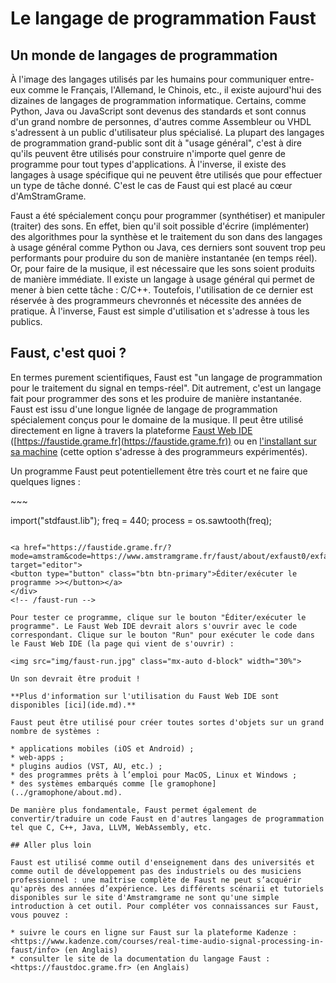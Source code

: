 # Le langage de programmation Faust

## Un monde de langages de programmation

À l'image des langages utilisés par les humains pour communiquer entre-eux comme le Français, l'Allemand, le Chinois, etc., il existe aujourd'hui des dizaines de langages de programmation informatique. Certains, comme Python, Java ou JavaScript sont devenus des standards et sont connus d'un grand nombre de personnes, d'autres comme Assembleur ou VHDL s'adressent à un public d'utilisateur plus spécialisé. La plupart des langages de programmation grand-public sont dit à "usage général", c'est à dire qu'ils peuvent être utilisés pour construire n'importe quel genre de programme pour tout types d'applications. À l'inverse, il existe des langages à usage spécifique qui ne peuvent être utilisés que pour effectuer un type de tâche donné. C'est le cas de Faust qui est placé au cœur d'AmStramGrame.

Faust a été spécialement conçu pour programmer (synthétiser) et manipuler (traiter) des sons. En effet, bien qu'il soit possible d'écrire (implémenter) des algorithmes pour la synthèse et le traitement du son dans des langages à usage général comme Python ou Java, ces derniers sont souvent trop peu performants pour produire du son de manière instantanée (en temps réel). Or, pour faire de la musique, il est nécessaire que les sons soient produits de manière immédiate. Il existe un langage à usage général qui permet de mener à bien cette tâche : C/C++. Toutefois, l'utilisation de ce dernier est réservée à des programmeurs chevronnés et nécessite des années de pratique. À l'inverse, Faust est simple d'utilisation et s'adresse à tous les publics.

## Faust, c'est quoi ?

En termes purement scientifiques, Faust est "un langage de programmation pour le traitement du signal en temps-réel". Dit autrement, c'est un langage fait pour programmer des sons et les produire de manière instantanée. Faust est issu d'une longue lignée de langage de programmation spécialement conçus pour le domaine de la musique. Il peut être utilisé directement en ligne à travers la plateforme [Faust Web IDE](ide.md) ([https://faustide.grame.fr](https://faustide.grame.fr)) ou en [l'installant sur sa machine](https://github.com/grame-cncm/faust) (cette option s'adresse à des programmeurs expérimentés).

Un programme Faust peut potentiellement être très court et ne faire que quelques lignes :

<!-- faust-run -->
<div class="faust-run">
~~~

import("stdfaust.lib");
freq = 440;
process = os.sawtooth(freq);
 
~~~

<a href="https://faustide.grame.fr/?mode=amstram&code=https://www.amstramgrame.fr/faust/about/exfaust0/exfaust0.dsp" target="editor">
<button type="button" class="btn btn-primary">Éditer/exécuter le programme >></button></a>
</div>
<!-- /faust-run -->

Pour tester ce programme, clique sur le bouton "Éditer/exécuter le programme". Le Faust Web IDE devrait alors s'ouvrir avec le code correspondant. Clique sur le bouton "Run" pour exécuter le code dans le Faust Web IDE (la page qui vient de s'ouvrir) : 

<img src="img/faust-run.jpg" class="mx-auto d-block" width="30%">

Un son devrait être produit !

**Plus d'information sur l'utilisation du Faust Web IDE sont disponibles [ici](ide.md).**

Faust peut être utilisé pour créer toutes sortes d'objets sur un grand nombre de systèmes :

* applications mobiles (iOS et Android) ;
* web-apps ;
* plugins audios (VST, AU, etc.) ;
* des programmes prêts à l’emploi pour MacOS, Linux et Windows ;
* des systèmes embarqués comme [le gramophone](../gramophone/about.md). 

De manière plus fondamentale, Faust permet également de convertir/traduire un code Faust en d'autres langages de programmation tel que C, C++, Java, LLVM, WebAssembly, etc.

## Aller plus loin

Faust est utilisé comme outil d'enseignement dans des universités et comme outil de développement pas des industriels ou des musiciens professionnel : une maîtrise complète de Faust ne peut s’acquérir qu'après des années d’expérience. Les différents scénarii et tutoriels disponibles sur le site d'Amstramgrame ne sont qu'une simple introduction à cet outil. Pour compléter vos connaissances sur Faust, vous pouvez :

* suivre le cours en ligne sur Faust sur la plateforme Kadenze : <https://www.kadenze.com/courses/real-time-audio-signal-processing-in-faust/info> (en Anglais)
* consulter le site de la documentation du langage Faust : <https://faustdoc.grame.fr> (en Anglais)



